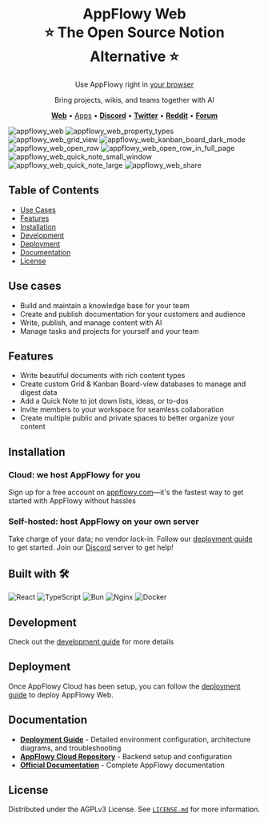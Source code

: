 <h1 align="center" style="border-bottom: none">AppFlowy Web<br>
⭐️ The Open Source Notion Alternative ⭐️
</h1>
<p align="center"> Use AppFlowy right in <a href="https://www.appflowy.com">your browser</a><br>
</p>


<p align="center">
Bring projects, wikis, and teams together with AI
</p>
<p align="center">
    <a href="http://appflowy.com"><b>Web</b></a> •
    <a href="https://appflowy.com/download">Apps</a> •
    <a href="https://discord.gg/9Q2xaN37tV"><b>Discord</b></a> •
    <a href="https://twitter.com/appflowy"><b>Twitter</b></a> •
    <a href="https://www.reddit.com/r/appflowy/"><b>Reddit</b></a> •
    <a href="https://forum.appflowy.io/"><b>Forum</b></a>
</p>


![appflowy_web](https://github.com/user-attachments/assets/beb79630-b134-4de0-b464-d164cd0f9adf)
![appflowy_web_property_types](https://github.com/user-attachments/assets/074f859d-2e7e-4bf0-ac00-ba0b36e808e5)
![appflowy_web_grid_view](https://github.com/user-attachments/assets/e1b8a950-5b57-4279-90aa-3917aae2f83b)
![appflowy_web_kanban_board_dark_mode](https://github.com/user-attachments/assets/3a6fda95-e57b-45d0-ae88-f2df362675ce)
![appflowy_web_open_row](https://github.com/user-attachments/assets/1c5a2891-90e0-4831-bfd5-89229235bbb4)
![appflowy_web_open_row_in_full_page](https://github.com/user-attachments/assets/011a9408-7ae4-4144-b114-3613e699f6b5)
![appflowy_web_quick_note_small_window](https://github.com/user-attachments/assets/8b72462c-00a2-4398-8d5d-6ee982f6a30e)
![appflowy_web_quick_note_large](https://github.com/user-attachments/assets/5c633e60-6f34-454c-91db-236a1b78966a)
![appflowy_web_share](https://github.com/user-attachments/assets/64b9955d-b11f-4aa1-b32b-ea79ea7f3566)

## Table of Contents

- [Use Cases](#use-cases)
- [Features](#features) 
- [Installation](#installation)
- [Development](#development)
- [Deployment](#deployment)
- [Documentation](#documentation)
- [License](#license)

## Use cases
- Build and maintain a knowledge base for your team
- Create and publish documentation for your customers and audience
- Write, publish, and manage content with AI
- Manage tasks and projects for yourself and your team

## Features
- Write beautiful documents with rich content types
- Create custom Grid & Kanban Board-view databases to manage and digest data
- Add a Quick Note to jot down lists, ideas, or to-dos
- Invite members to your workspace for seamless collaboration
- Create multiple public and private spaces to better organize your content

## Installation
### Cloud: we host AppFlowy for you
Sign up for a free account on <a href="https://appflowy.com">appflowy.com</a>—it's the fastest way to get started with AppFlowy without hassles

### Self-hosted: host AppFlowy on your own server
Take charge of your data; no vendor lock-in. Follow our <a href="https://appflowy.com/docs/self-host-appflowy-overview">deployment guide</a> to get started.
Join our <a href="https://discord.gg/FFmDE99bgA">Discord</a> server to get help!

## Built with 🛠️
![React](https://img.shields.io/badge/React-20232A?style=for-the-badge&logo=react&logoColor=61DAFB)
![TypeScript](https://img.shields.io/badge/TypeScript-007ACC?style=for-the-badge&logo=typescript&logoColor=white)
![Bun](https://img.shields.io/badge/Bun-000000?style=for-the-badge&logo=bun&logoColor=white)
![Nginx](https://img.shields.io/badge/Nginx-009639?style=for-the-badge&logo=nginx&logoColor=white)
![Docker](https://img.shields.io/badge/Docker-2496ED?style=for-the-badge&logo=docker&logoColor=white)

## Development

Check out the [development guide](./doc/DEVELOPMENT_GUIDE.md) for more details

## Deployment
Once AppFlowy Cloud has been setup, you can follow the [deployment guide](https://appflowy.com/docs)
to deploy AppFlowy Web.

## Documentation

- **[Deployment Guide](doc/DEPLOYMENT.md)** - Detailed environment configuration, architecture diagrams, and troubleshooting
- **[AppFlowy Cloud Repository](https://github.com/AppFlowy-IO/AppFlowy-Cloud)** - Backend setup and configuration
- **[Official Documentation](https://appflowy.com/docs)** - Complete AppFlowy documentation

## License
Distributed under the AGPLv3 License. See [`LICENSE.md`](https://github.com/AppFlowy-IO/AppFlowy-Web/blob/main/LICENSE) for
more information.
